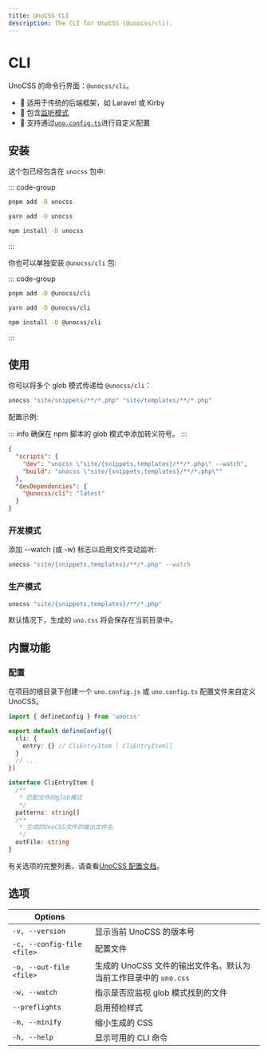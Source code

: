```yaml
---
title: UnoCSS CLI
description: The CLI for UnoCSS (@unocss/cli).
---
```


# CLI

UnoCSS 的命令行界面：`@unocss/cli`。

- 🍱 适用于传统的后端框架，如 Laravel 或 Kirby
- 👀 包含[监听模式](#开发模式)
- 🔌 支持通过[`uno.config.ts`](#配置)进行自定义配置

## 安装

这个包已经包含在 `unocss` 包中:

::: code-group

```bash [pnpm]
pnpm add -D unocss
```

```bash [yarn]
yarn add -D unocss
```

```bash [npm]
npm install -D unocss
```

:::

你也可以单独安装 `@unocss/cli` 包:

::: code-group

```bash [pnpm]
pnpm add -D @unocss/cli
```

```bash [yarn]
yarn add -D @unocss/cli
```

```bash [npm]
npm install -D @unocss/cli
```

:::

## 使用

你可以将多个 glob 模式传递给 `@unocss/cli`：

```bash
unocss "site/snippets/**/*.php" "site/templates/**/*.php"
```

配置示例:

::: info
确保在 npm 脚本的 glob 模式中添加转义符号。
:::

```json
{
  "scripts": {
    "dev": "unocss \"site/{snippets,templates}/**/*.php\" --watch",
    "build": "unocss \"site/{snippets,templates}/**/*.php\""
  },
  "devDependencies": {
    "@unocss/cli": "latest"
  }
}
```

### 开发模式

添加 --watch (或 -w) 标志以启用文件变动监听:

```bash
unocss "site/{snippets,templates}/**/*.php" --watch
```

### 生产模式

```bash
unocss "site/{snippets,templates}/**/*.php"
```

默认情况下，生成的 `uno.css` 将会保存在当前目录中。

## 内置功能

### 配置

在项目的根目录下创建一个 `uno.config.js` 或 `uno.config.ts` 配置文件来自定义 UnoCSS。

```ts
import { defineConfig } from 'unocss'

export default defineConfig({
  cli: {
    entry: {} // CliEntryItem | CliEntryItem[]
  }
  // ...
})

interface CliEntryItem {
  /**
   * 匹配文件的glob模式
   */
  patterns: string[]
  /**
   * 生成的UnoCSS文件的输出文件名
   */
  outFile: string
}
```

有关选项的完整列表，请查看[UnoCSS 配置文档](/config/)。

## 选项

| Options                    |                                                                  |
| -------------------------- | ---------------------------------------------------------------- |
| `-v, --version`            | 显示当前 UnoCSS 的版本号                                         |
| `-c, --config-file <file>` | 配置文件                                                         |
| `-o, --out-file <file>`    | 生成的 UnoCSS 文件的输出文件名。默认为当前工作目录中的 `uno.css` |
| `-w, --watch`              | 指示是否应监视 glob 模式找到的文件                               |
| `--preflights`             | 启用预检样式                                                     |
| `-m, --minify`             | 缩小生成的 CSS                                                   |
| `-h, --help`               | 显示可用的 CLI 命令                                              |
